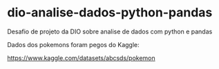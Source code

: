 # dio-analise-dados-python-pandas
Desafio de projeto da DIO sobre analise de dados com python e pandas


Dados dos pokemons foram pegos do Kaggle:

https://www.kaggle.com/datasets/abcsds/pokemon

